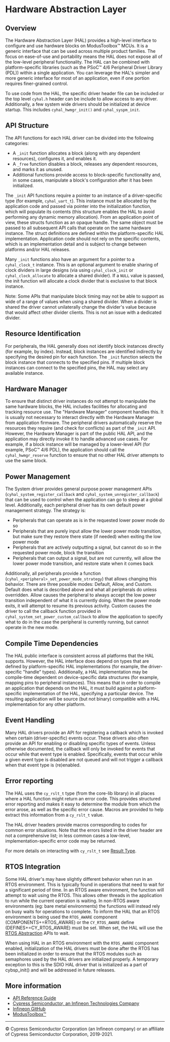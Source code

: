 # Hardware Abstraction Layer

## Overview

The Hardware Abstraction Layer (HAL) provides a high-level interface to configure and use hardware blocks on ModusToolbox™ MCUs. It is a generic interface that can be used across multiple product families. The focus on ease-of-use and portability means the HAL does not expose all of the low-level peripheral functionality. The HAL can be combined with platform-specific libraries (such as the PSoC™ 4/6 Peripheral Driver Library (PDL)) within a single application. You can leverage the HAL's simpler and more generic interface for most of an application, even if one portion requires finer-grained control.

To use code from the HAL, the specific driver header file can be included or the top level `cyhal.h` header can be include to allow access to any driver. Additionally, a few system wide drivers should be initialized at device startup. This includes `cyhal_hwmgr_init()` and `cyhal_syspm_init`.

## API Structure
The API functions for each HAL driver can be divided into the following categories:
* A `_init` function allocates a block (along with any dependent resources), configures it, and enables it.
* A `_free` function disables a block, releases any dependent resources, and marks it as unused.
* Additional functions provide access to block-specific functionality and, in some cases, manipulate a block's configuration after it has been initialized.

The `_init` API functions require a pointer to an instance of a driver-specific type (for example, `cyhal_uart_t`). This instance must be allocated by the application code and passed via pointer into the initialization function, which will populate its contents (this structure enables the HAL to avoid performing any dynamic memory allocation). From an application point of view, these structs function as an opaque handle. The same object must be passed to all subsequent API calls that operate on the same hardware instance. The struct definitions are defined within the platform-specific HAL implementation. Application code should not rely on the specific contents, which is an implementation detail and is subject to change between platforms and/or HAL releases.

Many `_init` functions also have an argument for a pointer to a `cyhal_clock_t` instance. This is an optional argument to enable sharing of clock dividers in large designs (via using `cyhal_clock_init` or `cyhal_clock_allocate` to allocate a shared divider). If a `NULL` value is passed, the init function will allocate a clock divider that is exclusive to that block instance.

Note: Some APIs that manipulate block timing may not be able to support as wide of a range of values when using a shared divider. When a divider is shared the driver cannot unilaterally change the divider's value because that would affect other divider clients. This is not an issue with a dedicated divider.

## Resource Identification
For peripherals, the HAL generally does not identify block instances directly (for example, by index). Instead, block instances are identified indirectly by specifying the desired pin for each function. The `_init` function selects the block instance that connects to the specified pins. If multiple block instances can connect to the specified pins, the HAL may select any available instance.

## Hardware Manager
To ensure that distinct driver instances do not attempt to manipulate the same hardware blocks, the HAL includes facilities for allocating and tracking resource use. The "Hardware Manager" component handles this. It is usually not necessary to interact directly with the Hardware Manager from application firmware. The peripheral drivers automatically reserve the resources they require (and check for conflicts) as part of the `_init` API. However, the Hardware Manager is part of the public HAL API, and the application may directly invoke it to handle advanced use cases. For example, if a block instance will be managed by a lower-level API (for example, PSoC™ 4/6 PDL), the application should call the `cyhal_hwmgr_reserve` function to ensure that no other HAL driver attempts to use the same block.

## Power Management
The System driver provides general purpose power management APIs (`cyhal_system_register_callback` and `cyhal_system_unregister_callback`) that can be used to control when the application can go to sleep at a global level. Additionally, each peripheral driver has its own default power management strategy. The strategy is:
* Peripherals that can operate as is in the requested lower power mode do so
* Peripherals that are purely input allow the lower power mode transition, but make sure they restore there state (if needed) when exiting the low power mode
* Peripherals that are actively outputting a signal, but cannot do so in the requested power mode, block the transition
* Peripherals that can output a signal, but are not currently, will allow the lower power mode transition, and restore state when it comes back

Additionally, all peripherals provide a function (`cyhal_<peripheral>_set_power_mode_strategy`) that allows changing this behavior. There are three possible modes: Default, Allow, and Custom. Default does what is described above and what all peripherals do unless overridden. Allow causes the peripheral to always accept the low power transition independent of what it is currently doing. When the power mode exits, it will attempt to resume its previous activity. Custom causes the driver to call the callback function provided in `cyhal_system_set_power_custom_callback` to allow the application to specify what to do in the case the peripheral is currently running, but cannot operate in the new mode.

## Compile Time Dependencies
The HAL public interface is consistent across all platforms that the HAL supports. However, the HAL interface does depend on types that are defined by platform-specific HAL implementations (for example, the driver-specific "handle" types). Additionally, a HAL implementation may be compile-time dependent on device-specific data structures (for example, mapping pins to peripheral instances). This means that in order to compile an application that depends on the HAL, it must build against a platform-specific implementation of the HAL, specifying a particular device. The resulting application will be source (but not binary) compatible with a HAL implementation for any other platform.

## Event Handling
Many HAL drivers provide an API for registering a callback which is invoked when certain (driver-specific) events occur. These drivers also often provide an API for enabling or disabling specific types of events. Unless otherwise documented, the callback will only be invoked for events that occur while that event type is enabled. Specifically, events that occur while a given event type is disabled are not queued and will not trigger a callback when that event type is (re)enabled.

## Error reporting
The HAL uses the `cy_rslt_t` type (from the core-lib library) in all places where a HAL function might return an error code. This provides structured error reporting and makes it easy to determine the module from which the error arose, as well as the specific error cause. Macros are provided to help extract this information from a `cy_rslt_t` value.

The HAL driver headers provide macros corresponding to codes for common error situations. Note that the errors listed in the driver header are not a comprehensive list; in less common cases a low-level, implementation-specific error code may be returned.

For more details on interacting with `cy_rslt_t` see [Result Type](docs/html/group__group__result.html).

## RTOS Integration
Some HAL driver's may have slightly different behavior when run in an RTOS environment. This is typically found in operations that need to wait for a significant period of time. In an RTOS aware environment, the function will attempt to wait using the RTOS. This allows other threads in the application to run while the current operation is waiting. In non-RTOS aware environments (eg: bare metal environments) the functions will instead rely on busy waits for operations to complete. To inform the HAL that an RTOS environment is being used the `RTOS_AWARE` component (COMPONENTS+=RTOS_AWARE) or the `CY_RTOS_AWARE` define (DEFINES+=CY_RTOS_AWARE) must be set. When set, the HAL will use the [RTOS Abstraction](https://github.com/infineon/abstraction-rtos) APIs to wait.

When using HAL in an RTOS environment with the `RTOS_AWARE` component enabled, initialization of the HAL drivers must be done after the RTOS has been initialized in order to ensure that the RTOS modules such as semaphores used by the HAL drivers are initialized properly. A temporary exception to this is the SDIO HAL driver that is initialized as a part of cybsp_init() and will be addressed in future releases.


## More information
* [API Reference Guide](https://infineon.github.io/mtb-hal-cat5/html/modules.html)
* [Cypress Semiconductor, an Infineon Technologies Company](http://www.cypress.com)
* [Infineon GitHub](https://github.com/infineon)
* [ModusToolbox™](https://www.cypress.com/products/modustoolbox-software-environment)

---
© Cypress Semiconductor Corporation (an Infineon company) or an affiliate of Cypress Semiconductor Corporation, 2019-2021.

